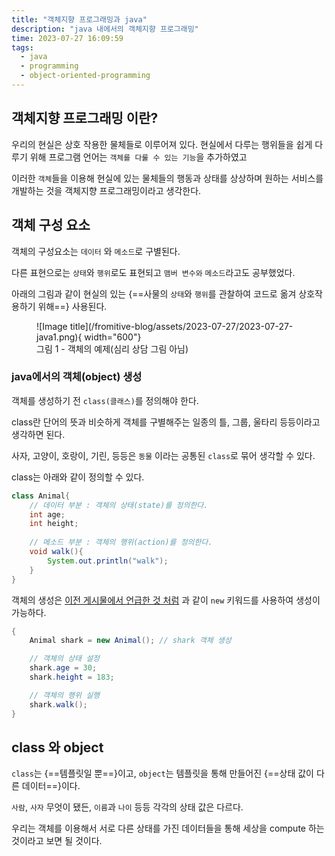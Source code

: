 ```yaml
---
title: "객체지향 프로그래밍과 java"
description: "java 내에서의 객체지향 프로그래밍"
time: 2023-07-27 16:09:59
tags:
  - java
  - programming
  - object-oriented-programming
---
```


## 객체지향 프로그래밍 이란?
우리의 현실은 상호 작용한 물체들로 이루어져 있다. 현실에서 다루는 행위들을 쉽게 다루기 위해 프로그램 언어는 `객체를 다룰 수 있는 기능`을 추가하였고

이러한 `객체`들을 이용해 현실에 있는 물체들의 행동과 상태를 상상하며 원하는 서비스를 개발하는 것을 객체지향 프로그래밍이라고 생각한다.


## 객체 구성 요소

객체의 구성요소는 `데이터` 와 `메소드`로 구별된다.

다른 표현으로는 `상태`와 `행위`로도 표현되고 `맴버 변수와` `메소드`라고도 공부했었다.

아래의 그림과 같이 현실의 있는 {==사물의 `상태`와 `행위`를 관찰하여 코드로 옮겨 상호작용하기 위해==} 사용된다.

<figure markdown>
![Image title](/fromitive-blog/assets/2023-07-27/2023-07-27-java1.png){ width="600"}
<figcaption>그림 1 - 객체의 예제(심리 상담 그림 아님)</figcaption>
</figure>

### java에서의 객체(object) 생성

객체를 생성하기 전 `class(클래스)`를 정의해야 한다.

class란 단어의 뜻과 비슷하게 객체를 구별해주는 일종의 틀, 그룹, 울타리 등등이라고 생각하면 된다.

사자, 고양이, 호랑이, 기린, 등등은 `동물` 이라는 공통된 `class`로 묶어 생각할 수 있다.

class는 아래와 같이 정의할 수 있다.

``` java title="createClass.java" linenums="1" hl_lines="2 6"
class Animal{
    // 데이터 부분 : 객체의 상태(state)를 정의한다.
    int age;
    int height;
    
    // 메소드 부분 : 객체의 행위(action)를 정의한다.
    void walk(){
        System.out.println("walk");
    }
}
```

객체의 생성은 [이전 게시물에서 언급한 것 처럼](/fromitive-blog/cs/2023-07-18-java) 과 같이 `new` 키워드를 사용하여 생성이 가능하다.

``` java title="createObject.java" linenums="1"
{
    Animal shark = new Animal(); // shark 객체 생성

    // 객체의 상태 설정
    shark.age = 30;
    shark.height = 183;

    // 객체의 행위 실행
    shark.walk();
}
```

## class 와 object

`class`는 {==템플릿일 뿐==}이고, `object`는 템플릿을 통해 만들어진 {==상태 값이 다른 데이터==}이다.

`사람`, `사자` 무엇이 됐든, `이름`과 `나이` 등등 각각의 상태 값은 다르다.

우리는 객체를 이용해서 서로 다른 상태를 가진 데이터들을 통해 세상을 compute 하는 것이라고 보면 될 것이다.


